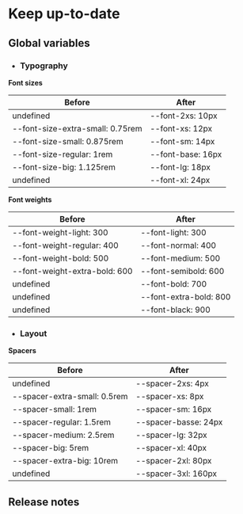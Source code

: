 # Keep up-to-date

## Global variables

- ### **Typography**

**Font sizes**

Before | After
------------ | -------------
undefined | --font-2xs: 10px
--font-size-extra-small: 0.75rem | --font-xs: 12px
--font-size-small: 0.875rem | --font-sm: 14px
--font-size-regular: 1rem | --font-base: 16px
--font-size-big: 1.125rem | --font-lg: 18px
undefined | --font-xl: 24px


**Font weights**

Before | After
------------ | -------------
--font-weight-light: 300 | --font-light: 300
--font-weight-regular: 400 | --font-normal: 400
--font-weight-bold: 500 | --font-medium: 500
--font-weight-extra-bold: 600 | --font-semibold: 600
undefined | --font-bold: 700
undefined | --font-extra-bold: 800
undefined | --font-black: 900

- ### **Layout**

**Spacers**

Before | After
------------ | -------------
  undefined | --spacer-2xs: 4px
  --spacer-extra-small: 0.5rem | --spacer-xs: 8px
  --spacer-small: 1rem | --spacer-sm: 16px
  --spacer-regular: 1.5rem | --spacer-basse: 24px
  --spacer-medium: 2.5rem | --spacer-lg: 32px
  --spacer-big: 5rem | --spacer-xl: 40px
  --spacer-extra-big: 10rem | --spacer-2xl: 80px
  undefined | --spacer-3xl: 160px

## Release notes
